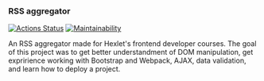 ### RSS aggregator

[![Actions Status](https://github.com/elena-mb/frontend-project-11/workflows/hexlet-check/badge.svg)](https://github.com/elena-mb/frontend-project-11/actions)
[![Maintainability](https://api.codeclimate.com/v1/badges/a8f3640ffa4feafcddd3/maintainability)](https://codeclimate.com/github/elena-mb/frontend-project-11/maintainability)

An RSS aggregator made for Hexlet's frontend developer courses.
The goal of this project was to get better understandment of DOM manipulation, get expririence working with Bootstrap and Webpack, AJAX, data validation, and learn how to deploy a project.
